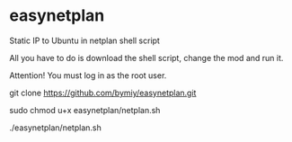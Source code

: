 # easynetplan
Static IP to Ubuntu in netplan shell script

All you have to do is download the shell script, change the mod and run it.

Attention! You must log in as the root user.

<h>git clone https://github.com/bymiy/easynetplan.git<h>

sudo chmod u+x easynetplan/netplan.sh

./easynetplan/netplan.sh

